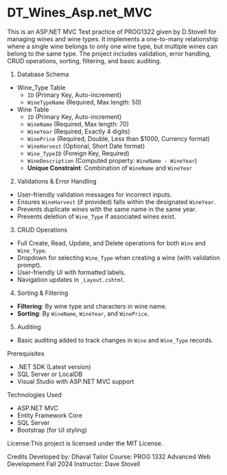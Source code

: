 # DT_Wines_Asp.net_MVC
 This is an ASP.NET MVC Test practice of PROG1322 given by D.Stovell for managing wines and wine types. It implements a one-to-many relationship where a single wine belongs to only one wine type, but multiple wines can belong to the same type. The project includes validation, error handling, CRUD operations, sorting, filtering, and basic auditing.

1. Database Schema

- Wine\_Type Table
  - `ID` (Primary Key, Auto-increment)
  - `WineTypeName` (Required, Max length: 50)
- Wine Table
  - `ID` (Primary Key, Auto-increment)
  - `WineName` (Required, Max length: 70)
  - `WineYear` (Required, Exactly 4 digits)
  - `WinePrice` (Required, Double, Less than \$1000, Currency format)
  - `WineHarvest` (Optional, Short Date format)
  - `Wine_TypeID` (Foreign Key, Required)
  - `WineDescription` (Computed property: `WineName - WineYear`)
  - **Unique Constraint**: Combination of `WineName` and `WineYear`

2. Validations & Error Handling

- User-friendly validation messages for incorrect inputs.
- Ensures `WineHarvest` (if provided) falls within the designated `WineYear`.
- Prevents duplicate wines with the same name in the same year.
- Prevents deletion of `Wine_Type` if associated wines exist.

3. CRUD Operations

- Full Create, Read, Update, and Delete operations for both `Wine` and `Wine_Type`.
- Dropdown for selecting `Wine_Type` when creating a wine (with validation prompt).
- User-friendly UI with formatted labels.
- Navigation updates in `_Layout.cshtml`.

4. Sorting & Filtering

- **Filtering**: By wine type and characters in wine name.
- **Sorting**: By `WineName`, `WineYear`, and `WinePrice`.

5. Auditing
- Basic auditing added to track changes in `Wine` and `Wine_Type` records.

Prerequisites
- .NET SDK (Latest version)
- SQL Server or LocalDB
- Visual Studio with ASP.NET MVC support

Technologies Used
- ASP.NET MVC
- Entity Framework Core
- SQL Server
- Bootstrap (for UI styling)

License:This project is licensed under the MIT License.

Credits Developed by: Dhaval Tailor Course: PROG 1332 Advanced Web Development Fall 2024 Instructor: Dave Stovell


